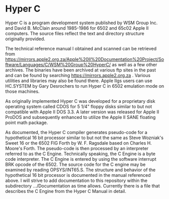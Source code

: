 # Hyper C

Hyper C is a program development system published by WSM Group Inc. and David B. McClain around 1985-1986 for 6502 and 65c02 Apple II computers.  The source files reflect the text and directory structure originally provided.  

The technical reference manual I obtained and scanned can be retrieved from https://mirrors.apple2.org.za/Apple%20II%20Documentation%20Project/Software/Languages/C/WSM%20Group%20HyperC/ as well as a few other archives.  The binaries have been archived at various ftp sites in the past and can be found by searching https://mirrors.apple2.org.za .  Various utilities and libraries may also be found there.  Apple IIgs users can use HC.SYSTEM by Gary Desrochers to run Hyper C in 6502 emulation mode on those machines.

As originally implemented Hyper C was developed for a proprietary disk operating system called CDOS for 5 1/4" floppy disks similar to but not compatible with Apple II DOS 3.3.  A later version was released for Apple II ProDOS and subsequently enhanced to utilize the Apple II SANE floating point math package.

As documented, the Hyper C compiler generates pseudo-code for a hypothetical 16 bit processor similar to but not the same as Steve Wozniak's Sweet 16 or the 6502 FIG Forth by W. F. Ragsdale based on Charles H. Moore's Forth.  The pseudo-code is then processed by an interpreter referred to as the C Engine.  Technically speaking, the C Engine is a byte code interpreter.  The C Engine is entered by using the software interrupt BRK opcode of the 6502.  The source code for the C engine may be examined by reading OPSYS/INT65.S.  The structure and behavior of the hypothetical 16 bit processor is documented in the manual referenced above.  I will strive to add documentation to this repository within the subdirectory .../Documentation as time allows.  Currently there is a file that describes the C Engine from the Hyper C Manual in detail.
